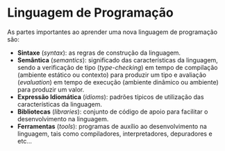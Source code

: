# Linguagem de Programação

As partes importantes ao aprender uma nova linguagem de programação são:

* **Sintaxe** \(_syntax_\): as regras de construção da linguagem.
* **Semântica** \(_semantics_\): significado das características da linguagem, sendo a verificação de tipo \(_type-checking_\) em tempo de compilação \(ambiente estático ou contexto\) para produzir um tipo e avaliação \(_evaluation_\) em tempo de execução \(ambiente dinâmico ou ambiente\) para produzir um valor.
* **Expressão Idiomática** \(_idioms_\): padrões típicos de utilização das características da linguagem.
* **Bibliotecas** \(_libraries_\): conjunto de código de apoio para facilitar o desenvolvimento na linguagem.
* **Ferramentas** \(_tools_\): programas de auxílio ao desenvolvimento na linguagem, tais como compiladores, interpretadores, depuradores e etc...

